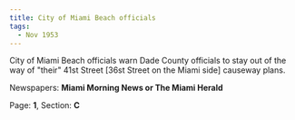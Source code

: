 ```yaml
---  
title: City of Miami Beach officials  
tags:  
  - Nov 1953  
---  
```

  
City of Miami Beach officials warn Dade County officials to stay out of the way of "their" 41st Street [36st Street on the Miami side] causeway plans.  
  
Newspapers: **Miami Morning News or The Miami Herald**  
  
Page: **1**, Section: **C** 
